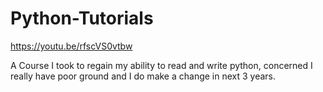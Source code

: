 # Python-Tutorials
https://youtu.be/rfscVS0vtbw

A Course I took to regain my ability to read and write python, concerned I really have poor ground and I do make a change in next 3 years.
